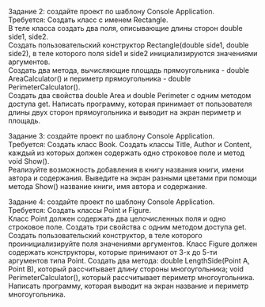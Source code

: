 Задание 2: создайте проект по шаблону Console Application.  
Требуется: Создать класс с именем Rectangle.  
В теле класса создать два поля, описывающие длины сторон double side1, side2.   
Создать пользовательский конструктор Rectangle(double side1, double side2), в теле которого 
поля side1 и side2 инициализируются значениями аргументов.  
Создать два метода, вычисляющие площадь прямоугольника - double AreaCalculator() и периметр 
прямоугольника - double PerimeterCalculator().  
Создать два свойства double Area и double Perimeter с одним методом доступа get. 
Написать программу, которая принимает от пользователя длины двух сторон прямоугольника и выводит 
на экран периметр и площадь. 
 
Задание 3: создайте проект по шаблону Console Application.  
Требуется: Создать класс Book. Создать классы Title, Author и Content, каждый из которых должен содержать одно 
строковое поле и метод void Show().  
Реализуйте возможность добавления в книгу названия книги, имени автора и содержания. 
Выведите  на  экран  разными  цветами  при  помощи  метода  Show()  название  книги,  имя  автора  и 
содержание. 

Задание 4: создайте проект по шаблону Console Application.  
Требуется: Создать классы Point и Figure.  
Класс Point должен содержать два целочисленных поля и одно строковое поле. 
Создать три свойства с одним методом доступа get.  
Создать  пользовательский  конструктор,  в  теле  которого  проинициализируйте  поля  значениями 
аргументов.  Класс  Figure  должен  содержать  конструкторы,  которые  принимают  от  3-х  до  5-ти 
аргументов типа Point. 
Создать два метода: double  LengthSide(Point  A,  Point  B),  который  рассчитывает  длину 
стороны  многоугольника;  void  PerimeterCalculator(),  который  рассчитывает  периметр 
многоугольника. 
Написать программу, которая выводит на экран название и периметр многоугольника. 
